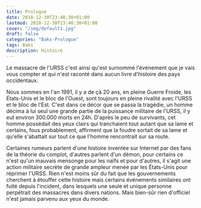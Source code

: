 ```yaml
---
title: Prologue
date: 2018-12-30T23:48:30+01:00
lastmod: 2018-12-30T23:48:30+01:00
cover: "/img/default1.jpg"
draft: false
categories: "Baks-Prologue"
tags: Baks
description: Histoire
---
```

Le massacre de l'URSS c'est ainsi qu'est surnommé l'événement que je vais vous compter et qui n'est raconté dans aucun livre d'histoire des pays occidentaux.

Nous sommes en l'an 1991, il y a de çà 20 ans, en pleine Guerre Froide, les États-Unis et le bloc de l'Ouest, sont toujours en pleine rivalité avec l'URSS et le bloc de l'Est.
C'est dans ce décor que se passa la tragédie, un homme décima à lui seul une grande partie de la puissance militaire de l'URSS, il y eut environ 300.000 morts en 24h. D'après le peu de survivants, cet homme possédait des yeux clairs qui tranchaient tout autant que sa lame et certains, fous probablement, affirment que la foudre sortait de sa lame et qu'elle s'abattait sur tout ce que l'homme rencontrait sur sa route.

Certaines rumeurs parlent d'une histoire inventée sur Internet par des fans de la théorie du complot, d'autres parlent d'un démon, pour certains ce n'est qu'un mauvais mensonge pour les naïfs et pour d'autres, il s'agit une action militaire secrète de grande ampleur menée par les États-Unis pour réprimer l'URSS.
Rien n'est moins sûr du fait que les gouvernements cherchent à étouffer cette histoire mais certains événements similaires ont fuité depuis l'incident, dans lesquels une seule et unique personne perpétrait des massacres dans divers nations. Mais bien-sûr rien d'officiel n'est jamais parvenu aux yeux du monde.